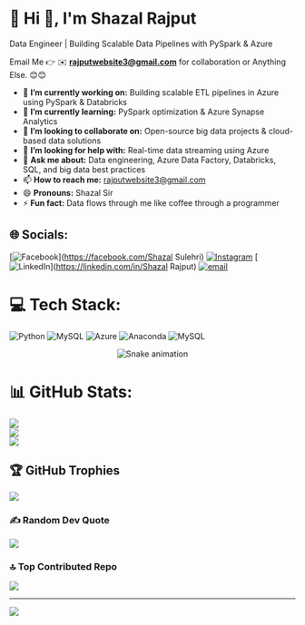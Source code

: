 # 💫 Hi 👋, I'm Shazal Rajput
Data Engineer | Building Scalable Data Pipelines with PySpark & Azure 

Email Me 👉 ✉️ **rajputwebsite3@gmail.com** for collaboration or Anything Else. 😊😊

- 🔭 **I’m currently working on:** Building scalable ETL pipelines in Azure using PySpark & Databricks  
- 🌱 **I’m currently learning:** PySpark optimization & Azure Synapse Analytics  
- 👯 **I’m looking to collaborate on:** Open-source big data projects & cloud-based data solutions  
- 🤔 **I’m looking for help with:** Real-time data streaming using Azure   
- 💬 **Ask me about:** Data engineering, Azure Data Factory, Databricks, SQL, and big data best practices  
- 📫 **How to reach me:** rajputwebsite3@gmail.com  
- 😄 **Pronouns:** Shazal Sir 
- ⚡ **Fun fact:** Data flows through me like coffee through a programmer  


## 🌐 Socials:
[![Facebook](https://img.shields.io/badge/Facebook-%231877F2.svg?logo=Facebook&logoColor=white)](https://facebook.com/Shazal Sulehri) [![Instagram](https://img.shields.io/badge/Instagram-%23E4405F.svg?logo=Instagram&logoColor=white)](https://instagram.com/rajputwebsite) [![LinkedIn](https://img.shields.io/badge/LinkedIn-%230077B5.svg?logo=linkedin&logoColor=white)](https://linkedin.com/in/Shazal Rajput) [![email](https://img.shields.io/badge/Email-D14836?logo=gmail&logoColor=white)](mailto:rajputwebsite3@gmail.com) 

<!-- Snake Game Repo View -->

# 💻 Tech Stack:
![Python](https://img.shields.io/badge/python-3670A0?style=for-the-badge&logo=python&logoColor=ffdd54) ![MySQL](https://img.shields.io/badge/mysql-4479A1.svg?style=for-the-badge&logo=mysql&logoColor=white) ![Azure](https://img.shields.io/badge/azure-%230072C6.svg?style=for-the-badge&logo=microsoftazure&logoColor=white) ![Anaconda](https://img.shields.io/badge/Anaconda-%2344A833.svg?style=for-the-badge&logo=anaconda&logoColor=white) ![MySQL](https://img.shields.io/badge/mysql-4479A1.svg?style=for-the-badge&logo=mysql&logoColor=white)

<div align="center">
  <img src="https://profile-readme-generator.com/assets/snake.svg" alt="Snake animation" />
</div>

# 📊 GitHub Stats:
![](https://github-readme-stats.vercel.app/api?username=CloudCoder360&theme=dark&hide_border=false&include_all_commits=true&count_private=false)<br/>
![](https://nirzak-streak-stats.vercel.app/?user=CloudCoder360&theme=dark&hide_border=false)<br/>
![](https://github-readme-stats.vercel.app/api/top-langs/?username=CloudCoder360&theme=dark&hide_border=false&include_all_commits=true&count_private=false&layout=compact)

## 🏆 GitHub Trophies
![](https://github-profile-trophy.vercel.app/?username=CloudCoder360&theme=radical&no-frame=false&no-bg=true&margin-w=4)

### ✍️ Random Dev Quote
![](https://quotes-github-readme.vercel.app/api?type=horizontal&theme=radical)

### 🔝 Top Contributed Repo
![](https://github-contributor-stats.vercel.app/api?username=CloudCoder360&limit=5&theme=dark&combine_all_yearly_contributions=true)

---
[![](https://visitcount.itsvg.in/api?id=CloudCoder360&icon=0&color=0)](https://visitcount.itsvg.in)

<!-- Proudly created with GPRM ( https://gprm.itsvg.in ) -->
